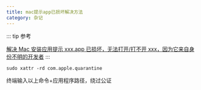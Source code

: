 ```yaml
---
title: mac提示app已损坏解决方法
category: 杂记
---
```


::: tip 参考

[解决 Mac 安装应用提示 xxx.app 已损坏，无法打开/打不开 xxx，因为它来自身份不明的开发者](https://www.jianshu.com/p/f4c80e46f236)
:::

```shell
sudo xattr -rd com.apple.quarantine
```

终端输入以上命令+应用程序路径，绕过公证

